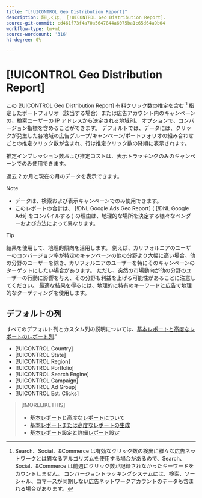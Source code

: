 ```yaml
---
title: "[!UICONTROL Geo Distribution Report]"
description: 詳しくは、 [!UICONTROL Geo Distribution Report].
source-git-commit: cd461f73f4a70a5647844a6075ba1c65d64a9b04
workflow-type: tm+mt
source-wordcount: '316'
ht-degree: 0%

---
```


# [!UICONTROL Geo Distribution Report]

この [!UICONTROL Geo Distribution Report] 有料クリック数の推定を含む [^1] 指定したポートフォリオ（該当する場合）または広告アカウント内のキャンペーンの、検索ユーザーの IP アドレスから決定される地域別。 オプションで、コンバージョン指標を含めることができます。 デフォルトでは、データには、クリックが発生した各地域の広告グループ/キャンペーン/ポートフォリオの組み合わせごとの推定クリック数が含まれ、行は推定クリック数の降順に表示されます。

推定インプレッション数および推定コストは、表示トラッキングのみのキャンペーンでのみ使用できます。

過去 2 か月と現在の月のデータを表示できます。

>[!NOTE]
>
>* データは、検索および表示キャンペーンでのみ使用できます。
>* このレポートの合計は、 [!DNL Google Ads Geo Report] ( [!DNL Google Ads] をコンパイルする ) の理由は、地理的な場所を決定する様々なベンダーおよび方法によって異なります。


>[!TIP]
>
>結果を使用して、地理的傾向を活用します。 例えば、カリフォルニアのユーザーのコンバージョン率が特定のキャンペーンの他の分野より大幅に高い場合、他の分野のユーザーを除き、カリフォルニアのユーザーを特にそのキャンペーンのターゲットにしたい場合があります。 ただし、突然の市場動向が他の分野のユーザーの行動に影響を与え、その分野も利益を上げる可能性があることに注意してください。 最適な結果を得るには、地理的に特有のキーワードと広告で地理的なターゲティングを使用します。

[^1]:Search、Social、&amp;Commerce は有効なクリック数の検出に様々な広告ネットワークとは異なるアルゴリズムを使用する場合があるので、Search、Social、&amp;Commerce は前週にクリック数が記録されなかったキーワードをカウントしません。 コンバージョントラッキングシステムには、検索、ソーシャル、コマースが同期しない広告ネットワークアカウントのデータも含まれる場合があります。

## デフォルトの列

すべてのデフォルト列とカスタム列の説明については、[基本レポートと高度なレポートのレポート列](basic-advanced-report-columns.md).&quot;

* [!UICONTROL Country]
* [!UICONTROL State]
* [!UICONTROL Region]
* [!UICONTROL Portfolio]
* [!UICONTROL Search Engine]
* [!UICONTROL Campaign]
* [!UICONTROL Ad Group]
* [!UICONTROL Est. Clicks]

>[!MORELIKETHIS]
>
>* [基本レポートと高度なレポートについて](basic-advanced-report-about.md)
>* [基本レポートまたは高度なレポートの生成](basic-advanced-report-generate.md)
>* [基本レポート設定と詳細レポート設定](basic-advanced-report-settings.md)

